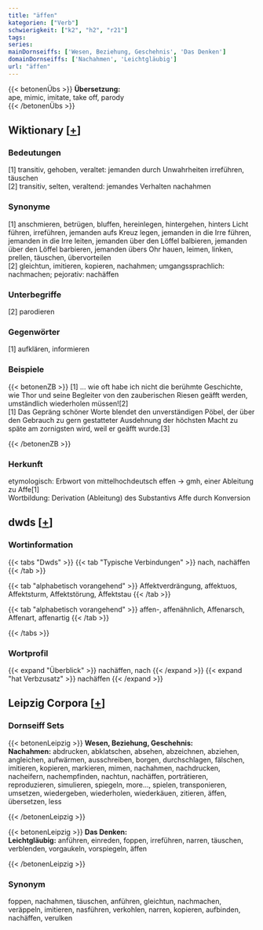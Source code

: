 ```yaml
---
title: "äffen"
kategorien: ["Verb"]
schwierigkeit: ["k2", "h2", "r21"]
tags:
series:
mainDornseiffs: ['Wesen, Beziehung, Geschehnis', 'Das Denken']
domainDornseiffs: ['Nachahmen', 'Leichtgläubig']
url: "äffen"
---
```


{{< betonenÜbs >}}
**Übersetzung:**  
ape, mimic, imitate, take off, parody  
{{< /betonenÜbs >}}

## Wiktionary [[+](https://de.wiktionary.org/wiki/äffen)]

### Bedeutungen
[1] transitiv, gehoben, veraltet: jemanden durch Unwahrheiten irreführen, täuschen  
[2] transitiv, selten, veraltend: jemandes Verhalten nachahmen  

### Synonyme
[1] anschmieren, betrügen, bluffen, hereinlegen, hintergehen, hinters Licht führen, irreführen, jemanden aufs Kreuz legen, jemanden in die Irre führen, jemanden in die Irre leiten, jemanden über den Löffel balbieren, jemanden über den Löffel barbieren, jemanden übers Ohr hauen, leimen, linken, prellen, täuschen, übervorteilen  
[2] gleichtun, imitieren, kopieren, nachahmen; umgangssprachlich: nachmachen; pejorativ: nachäffen  

### Unterbegriffe
[2] parodieren  

### Gegenwörter
[1] aufklären, informieren  

### Beispiele
{{< betonenZB >}}
[1] … wie oft habe ich nicht die berühmte Geschichte, wie Thor und seine Begleiter von den zauberischen Riesen geäfft werden, umständlich wiederholen müssen![2]  
[1] Das Gepräng schöner Worte blendet den unverständigen Pöbel, der über den Gebrauch zu gern gestatteter Ausdehnung der höchsten Macht zu späte am zornigsten wird, weil er geäfft wurde.[3]  

{{< /betonenZB >}}
### Herkunft
etymologisch: Erbwort von mittelhochdeutsch effen → gmh, einer Ableitung zu Affe[1]  
Wortbildung: Derivation (Ableitung) des Substantivs Affe durch Konversion  



## dwds [[+](https://www.dwds.de/wb/äffen)]

### Wortinformation
{{< tabs "Dwds" >}}
{{< tab "Typische Verbindungen" >}}
nach, nachäffen
{{< /tab >}}

{{< tab "alphabetisch vorangehend" >}}
Affektverdrängung, affektuos, Affektsturm, Affektstörung, Affektstau
{{< /tab >}}

{{< tab "alphabetisch vorangehend" >}}
affen-, affenähnlich, Affenarsch, Affenart, affenartig
{{< /tab >}}

{{< /tabs >}}

### Wortprofil
{{< expand "Überblick" >}} nachäffen, nach {{< /expand >}}
{{< expand "hat Verbzusatz" >}} nachäffen {{< /expand >}}

## Leipzig Corpora [[+](https://corpora.uni-leipzig.de/en/res?word=äffen&corpusId=deu_newscrawl-public_2018)]

### Dornseiff Sets
{{< betonenLeipzig >}}
**Wesen, Beziehung, Geschehnis:**  
**Nachahmen:** abdrucken, abklatschen, absehen, abzeichnen, abziehen, angleichen, aufwärmen, ausschreiben, borgen, durchschlagen, fälschen, imitieren, kopieren, markieren, mimen, nachahmen, nachdrucken, nacheifern, nachempfinden, nachtun, nachäffen, porträtieren, reproduzieren, simulieren, spiegeln, more..., spielen, transponieren, umsetzen, wiedergeben, wiederholen, wiederkäuen, zitieren, äffen, übersetzen, less  

{{< /betonenLeipzig >}}


{{< betonenLeipzig >}}
**Das Denken:**  
**Leichtgläubig:** anführen, einreden, foppen, irreführen, narren, täuschen, verblenden, vorgaukeln, vorspiegeln, äffen  

{{< /betonenLeipzig >}}

### Synonym
foppen, nachahmen, täuschen, anführen, gleichtun, nachmachen, veräppeln, imitieren, nasführen, verkohlen, narren, kopieren, aufbinden, nachäffen, verulken

